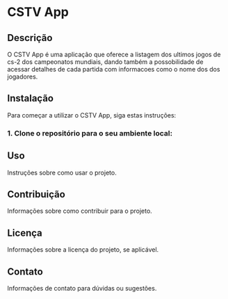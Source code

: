 # CSTV App

## Descrição

O CSTV App é uma aplicação que oferece a listagem dos ultimos jogos de cs-2 dos campeonatos mundiais, dando também a possobilidade de acessar detalhes de cada partida com informacoes como o nome dos dos jogadores.

## Instalação

Para começar a utilizar o CSTV App, siga estas instruções:

### 1. Clone o repositório para o seu ambiente local:

## Uso

Instruções sobre como usar o projeto.

## Contribuição

Informações sobre como contribuir para o projeto.

## Licença

Informações sobre a licença do projeto, se aplicável.

## Contato

Informações de contato para dúvidas ou sugestões.
